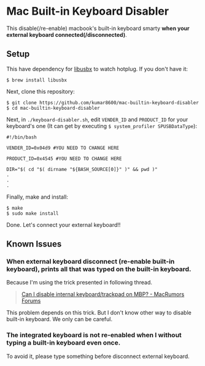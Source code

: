 # Mac Built-in Keyboard Disabler

This disable(/re-enable) macbook's built-in keyboard smarty __when your external keyboard connected(/disconnected)__.

## Setup

This have dependency for [libusbx](http://libusbx.org/) to watch hotplug. If you don't have it:

```
$ brew install libusbx
```

Next, clone this repository:

```
$ git clone https://github.com/kumar8600/mac-builtin-keyboard-disabler
$ cd mac-builtin-keyboard-disabler
```

Next, in `./keyboard-disabler.sh`, edit `VENDER_ID` and `PRODUCT_ID` for your keyboard's one (It can get by executing `$ system_profiler SPUSBDataType`):

```
#!/bin/bash

VENDER_ID=0x04d9 #YOU NEED TO CHANGE HERE

PRODUCT_ID=0x4545 #YOU NEED TO CHANGE HERE

DIR="$( cd "$( dirname "${BASH_SOURCE[0]}" )" && pwd )"
.
.
.
```

Finally, make and install:

```
$ make
$ sudo make install
```

Done. Let's connect your external keyboard!!

## Known Issues

### When external keyboard disconnect (re-enable built-in keyboard), prints all that was typed on the built-in keyboard.

Because I'm using the trick presented in following thread.

> [Can I disable internal keyboard/trackpad on MBP? - MacRumors Forums](http://forums.macrumors.com/showthread.php?t=433407)

This problem depends on this trick. But I don't know other way to disable built-in keyboard. We only can be careful.

### The integrated keyboard is not re-enabled when I without typing a built-in keyboard even once.

To avoid it, please type something before disconnect external keyboard.

